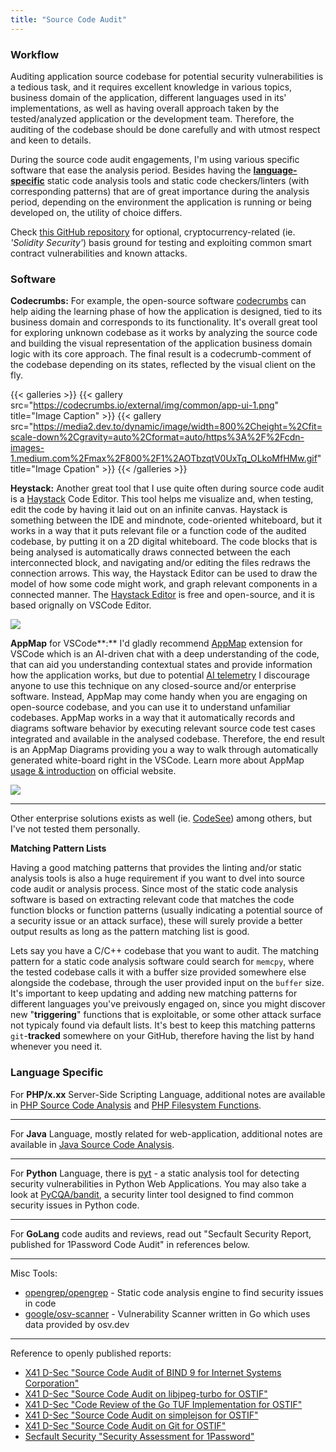 ```yaml
---
title: "Source Code Audit"
---
```


### Workflow

Auditing application source codebase for potential security vulnerabilities is a tedious task, and it requires excellent knowledge in various topics, business domain of the application, different languages used in its' implementations, as well as having overall approach taken by the tested/analyzed application or the development team. Therefore, the auditing of the codebase should be done carefully and with utmost respect and keen to details.

During the source code audit engagements, I'm using various specific software that ease the analysis period. Besides having the [__language-specific__](#language-specific) static code analysis tools and static code checkers/linters (with corresponding patterns) that are of great importance during the analysis period, depending on the environment the application is running or being developed on, the utility of choice differs.

Check [this GitHub repository](https://github.com/sigp/solidity-security-blog) for optional, cryptocurrency-related (ie. *'Solidity Security'*) basis ground for testing and exploiting common smart contract vulnerabilities and known attacks.

### Software

**Codecrumbs:** For example, the open-source software [codecrumbs](https://github.com/Bogdan-Lyashenko/codecrumbs) can help aiding the learning phase of how the application is designed, tied to its business domain and corresponds to its functionality. It's overall great tool for exploring unknown codebase as it works by analyzing the source code and building the visual representation of the application business domain logic with its core approach. The final result is a codecrumb-comment of the codebase depending on its states, reflected by the visual client on the fly.

{{< galleries >}}
    {{< gallery src="https://codecrumbs.io/external/img/common/app-ui-1.png" title="Image Caption" >}}
    {{< gallery src="https://media2.dev.to/dynamic/image/width=800%2Cheight=%2Cfit=scale-down%2Cgravity=auto%2Cformat=auto/https%3A%2F%2Fcdn-images-1.medium.com%2Fmax%2F800%2F1%2AOTbzqtV0UxTq_OLkoMfHMw.gif" title="Image Cpation" >}}
{{< /galleries >}}

**Heystack:** Another great tool that I use quite often during source code audit is a [Haystack](https://haystackeditor.com) Code Editor. This tool helps me visualize and, when testing, edit the code by having it laid out on an infinite canvas. Haystack is something between the IDE and mindnote, code-oriented whiteboard, but it works in a way that it puts relevant file or a function code of the audited codebase, by putting it on a 2D digital whiteboard. The code blocks that is being analysed is automatically draws connected between the each interconnected block, and navigating and/or editing the files redraws the connection arrows. This way, the Haystack Editor can be used to draw the model of how some code might work, and graph relevant components in a connected manner. The [Haystack Editor](https://github.com/haystackeditor/haystack-editor) is free and open-source, and it is based orignally on VSCode Editor.

![](https://i.imgur.com/CeuVPqF.gif)

**AppMap** for VSCode**:** I'd gladly recommend [AppMap](https://marketplace.visualstudio.com/items?itemName=appland.appmap) extension for VSCode which is an AI-driven chat with a deep understanding of the code, that can aid you understanding contextual states and provide information how the application works, but due to potential [AI telemetry](https://appmap.io/blog/2021/01/12/using-appland-and-vscode-to-ramp-up-on-a-codebase/) I discourage anyone to use this technique on any closed-source and/or enterprise software. Instead, AppMap may come handy when you are engaging on open-source codebase, and you can use it to understand unfamiliar codebases. AppMap works in a way that it automatically records and diagrams software behavior by executing relevant source code test cases integrated and available in the analysed codebase. Therefore, the end result is an AppMap Diagrams providing you a way to walk through automatically generated white-board right in the VSCode. Learn more about AppMap [usage & introduction](https://appmap.io/blog/2021/01/12/using-appland-and-vscode-to-ramp-up-on-a-codebase/) on official website.

![](https://i.imgur.com/CbvaDYl.gif)

---

Other enterprise solutions exists as well (ie. [CodeSee](https://www.codesee.io)) among others, but I've not tested them personally.

**Matching Pattern Lists**

Having a good matching patterns that provides the linting and/or static analysis tools is also a huge requirement if you want to dvel into source code audit or analysis process. Since most of the static code analysis software is based on extracting relevant code that matches the code function blocks or function patterns (usually indicating a potential source of a security issue or an attack surface), these will surely provide a better output results as long as the pattern matching list is good. 

Lets say you have a C/C++ codebase that you want to audit. The matching pattern for a static code analysis software could search for `memcpy`, where the tested codebase calls it with a buffer size provided somewhere else alongside the codebase, through the user provided input on the `buffer` size. It's important to keep updating and adding new matching patterns for different languages you've preivously engaged on, since you might discover new "__triggering__" functions that is exploitable, or some other attack surface not typicaly found via default lists. It's best to keep this matching patterns `git`-__tracked__ somewhere on your GitHub, therefore having the list by hand whenever you need it.

### Language Specific

For **PHP/x.xx** Server-Side Scripting Language, additional notes are available in [PHP Source Code Analysis](/php-source-code-analysis) and [PHP Filesystem Functions](/php-filesystem-functions).

---

For **Java** Language, mostly related for web-application, additional notes are available in [Java Source Code Analysis](/java-source-code-analysis).

---

For **Python** Language, there is [pyt](https://github.com/python-security/pyt) - a static analysis tool for detecting security vulnerabilities in Python Web Applications. You may also take a look at [PyCQA/bandit](https://github.com/PyCQA/bandit), a security linter tool designed to find common security issues in Python code.

---

For **GoLang** code audits and reviews, read out "Secfault Security Report, published for 1Password Code Audit" in references below.

---

Misc Tools:

* [opengrep/opengrep](https://github.com/opengrep/opengrep) - Static code analysis engine to find security issues in code
* [google/osv-scanner](https://github.com/google/osv-scanner) - Vulnerability Scanner written in Go which uses data provided by osv.dev


---

Reference to openly published reports:

- [X41 D-Sec "Source Code Audit of BIND 9 for Internet Systems Corporation"](https://www.x41-dsec.de/static/reports/X41-ISC-BIND9-Code-Audit-Public-Report-2024-02-13.pdf)
- [X41 D-Sec "Source Code Audit on libjpeg-turbo for OSTIF"](https://www.x41-dsec.de/static/reports/X41-OSTIF-libjpegturbo-Audit-20230712-Public.pdf)
- [X41 D-Sec "Code Review of the Go TUF Implementation for OSTIF"](https://www.x41-dsec.de/static/reports/X41-go-tuf-Audit-2023-Final-Report-PUBLIC.pdf)
- [X41 D-Sec "Source Code Audit on simplejson for OSTIF"](https://www.x41-dsec.de/static/reports/X41-OSTIF-simplejson-CodeRview-2023-04-18.pdf)
- [X41 D-Sec "Source Code Audit on Git for OSTIF"](https://www.x41-dsec.de/static/reports/X41-OSTIF-Gitlab-Git-Security-Audit-20230117-public.pdf)
- [Secfault Security "Security Assessment for 1Password"](https://bucket.agilebits.com/security/SecfaultSecurity_Report_OP_Security_Assessment_v1.0.pdf)